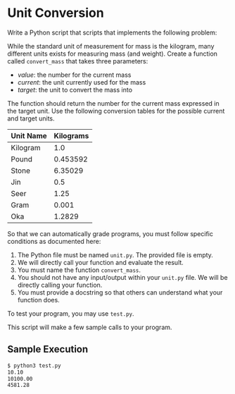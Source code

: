 # Unit Conversion

Write a Python script that scripts that implements the following problem: 

While the standard unit of measurement for mass is the kilogram, many
different units exists for measuring mass (and weight). Create a function
called `convert_mass` that takes three parameters: 
- *value*: the number for the current mass
- *current*: the unit currently used for the mass
- *target*: the unit to convert the mass into

The function should return the number for the current mass expressed in the
target unit. Use the following conversion tables for the possible current and
target units.

| Unit Name | Kilograms |
|-----------|-----------|
| Kilogram  | 1.0       |
| Pound     | 0.453592  |
| Stone	    | 6.35029   |
| Jin       | 0.5       |
| Seer      | 1.25      |
| Gram      | 0.001     |
| Oka       | 1.2829    |

So that we can automatically grade programs, you must follow specific conditions as documented here:
1. The Python file must be named `unit.py`. The provided file is empty.
2. We will directly call your function and evaluate the result.
3. You must name the function `convert_mass`.
4. You should not have any input/output within your `unit.py` file.
   We will be directly calling your function.
5. You must provide a docstring so that others can understand what 
   your function does.

To test your program, you may use `test.py`.

This script will make a few sample calls to your program.

## Sample Execution
```bash
$ python3 test.py
10.10
10100.00
4581.28
```